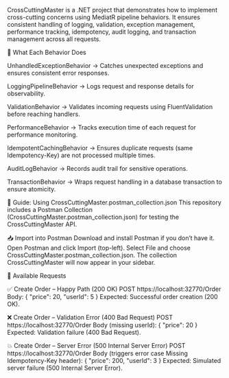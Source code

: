 CrossCuttingMaster is a .NET project that demonstrates how to implement cross-cutting concerns using MediatR pipeline behaviors.
It ensures consistent handling of logging, validation, exception management, performance tracking, idempotency, audit logging, and transaction management across all requests.


📌 What Each Behavior Does

UnhandledExceptionBehavior → Catches unexpected exceptions and ensures consistent error responses.

LoggingPipelineBehavior → Logs request and response details for observability.

ValidationBehavior → Validates incoming requests using FluentValidation before reaching handlers.

PerformanceBehavior → Tracks execution time of each request for performance monitoring.

IdempotentCachingBehavior → Ensures duplicate requests (same Idempotency-Key) are not processed multiple times.

AuditLogBehavior → Records audit trail for sensitive operations.

TransactionBehavior → Wraps request handling in a database transaction to ensure atomicity.




🚀 Guide: Using CrossCuttingMaster.postman_collection.json
This repository includes a Postman Collection (CrossCuttingMaster.postman_collection.json) for testing the CrossCuttingMaster API.

📥 Import into Postman
Download and install Postman
 if you don’t have it.
Open Postman and click Import (top-left).
Select File and choose CrossCuttingMaster.postman_collection.json.
The collection CrossCuttingMaster will now appear in your sidebar.


📌 Available Requests

✅ Create Order – Happy Path (200 OK)
POST https://localhost:32770/Order
Body:
{
  "price": 20,
  "userId": 5
}
Expected: Successful order creation (200 OK).


❌ Create Order – Validation Error (400 Bad Request)
POST https://localhost:32770/Order
Body (missing userId):
{
  "price": 20
}
Expected: Validation failure (400 Bad Request).


💥 Create Order – Server Error (500 Internal Server Error)
POST https://localhost:32770/Order
Body (triggers error case Missing Idempotency-Key header):
{
  "price": 200,
  "userId": 3
}
Expected: Simulated server failure (500 Internal Server Error).
